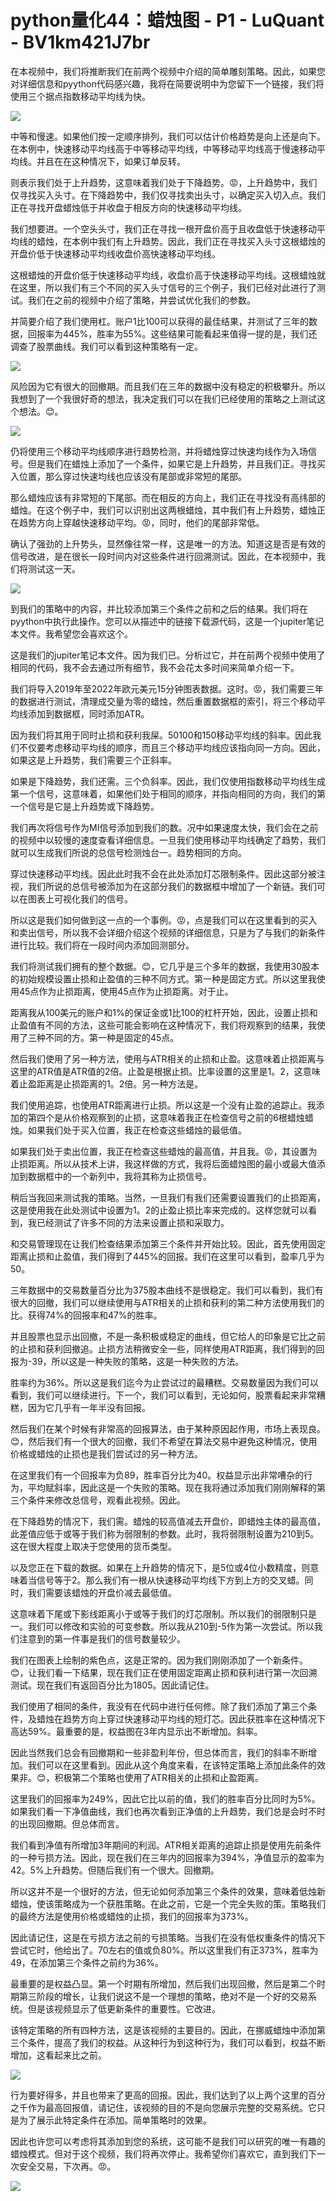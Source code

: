 # python量化44：蜡烛图 - P1 - LuQuant - BV1km421J7br

在本视频中，我们将推断我们在前两个视频中介绍的简单雕刻策略。因此，如果您对详细信息和pyython代码感兴趣，我将在简要说明中为您留下一个链接，我们将使用三个据点指数移动平均线为快。



![](img/41bce7672e32ea917d7d3ffde7d60eee_1.png)

中等和慢速。如果他们按一定顺序排列，我们可以估计价格趋势是向上还是向下。在本例中，快速移动平均线高于中等移动平均线，中等移动平均线高于慢速移动平均线。并且在在这种情况下，如果订单反转。

则表示我们处于上升趋势，这意味着我们处于下降趋势。😡，上升趋势中，我们仅寻找买入头寸。在下降趋势中，我们仅寻找卖出头寸，以确定买入切入点。我们正在寻找开盘蜡烛低于并收盘于相反方向的快速移动平均线。

我们想要进。一个空头头寸，我们正在寻找一根开盘价高于且收盘低于快速移动平均线的蜡烛，在本例中我们有上升趋势。因此，我们正在寻找买入头寸这根蜡烛的开盘价低于快速移动平均线收盘价高快速移动平均线。

这根蜡烛的开盘价低于快速移动平均线，收盘价高于快速移动平均线。这根蜡烛就在这里，所以我们有三个不同的买入头寸信号的三个例子，我们已经对此进行了测试。我们在之前的视频中介绍了策略，并尝试优化我们的参数。

并简要介绍了我们使用杠。账户1比100可以获得的最佳结果，并测试了三年的数据，回报率为445%，胜率为55%。这些结果可能看起来值得一提的是，我们还调查了股票曲线。我们可以看到这种策略有一定。



![](img/41bce7672e32ea917d7d3ffde7d60eee_3.png)

风险因为它有很大的回撤期。而且我们在三年的数据中没有稳定的积极攀升。所以我想到了一个我很好奇的想法，我决定我们可以在我们已经使用的策略之上测试这个想法。😊。



![](img/41bce7672e32ea917d7d3ffde7d60eee_5.png)

仍将使用三个移动平均线顺序进行趋势检测，并将蜡烛穿过快速均线作为入场信号。但是我们在蜡烛上添加了一个条件，如果它是上升趋势，并且我们正。寻找买入位置，那么穿过快速均线也应该没有尾部或非常短的尾部。

那么蜡烛应该有非常短的下尾部。而在相反的方向上，我们正在寻找没有高纬部的蜡烛。在这个例子中，我们可以识别出这两根蜡烛，其中我们有上升趋势，蜡烛正在趋势方向上穿越快速移动平均。😡，同时，他们的尾部非常低。

确认了强劲的上升势头，显然像往常一样，这是唯一的方法。知道这是否是有效的信号改进，是在很长一段时间内对这些条件进行回溯测试。因此，在本视频中，我们将测试这一天。



![](img/41bce7672e32ea917d7d3ffde7d60eee_7.png)

到我们的策略中的内容，并比较添加第三个条件之前和之后的结果。我们将在pyython中执行此操作。您可以从描述中的链接下载源代码，这是一个jupiter笔记本文件。我希望您会喜欢这个。

这是我们的jupiter笔记本文件。因为我们已。分析过它，并在前两个视频中使用了相同的代码，我不会去通过所有细节，我不会花太多时间来简单介绍一下。

我们将导入2019年至2022年欧元美元15分钟图表数据。这时。😡，我们需要三年的数据进行测试，清理成交量为零的蜡烛，然后重置数据框的索引，将三个移动平均线添加到数据框，同时添加ATR。

因为我们将其用于同时止损和获利我屎。50100和150移动平均线的斜率。因此我们不仅要考虑移动平均线的顺序，而且三个移动平均线应该指向同一方向。因此，如果这是上升趋势，我们需要三个正斜率。

如果是下降趋势，我们还需。三个负斜率。因此，我们仅使用指数移动平均线生成第一个信号，这意味着，如果他们处于相同的顺序，并指向相同的方向，我们的第一个信号是它是上升趋势或下降趋势。

我们再次将信号作为MI信号添加到我们的数。况中如果速度太快，我们会在之前的视频中以较慢的速度查看详细信息。一旦我们使用移动平均线确定了趋势，我们就可以生成我们所说的总信号检测烛台一。趋势相同的方向。

穿过快速移动平均线。因此此时我不会在此处添加灯芯限制条件。因此这部分被注视，我们所说的总信号被添加为在这部分我们的数据框中增加了一个新链。我们可以在图表上可视化我们的信号。

所以这是我们如何做到这一点的一个事例。😡，点是我们可以在这里看到的买入和卖出信号，所以我不会详细介绍这个视频的详细信息，只是为了与我们的新条件进行比较。我们将在一段时间内添加回测部分。

我们将测试我们拥有的整个数据。😊，它几乎是三个多年的数据，我使用30股本的初始规模设置止损和止盈值的三种不同方式。第一种是固定方式。所以这里我使用45点作为止损距离，使用45点作为止损距离。对于止。

距离我从100美元的账户和1%的保证金或1比100的杠杆开始，因此，设置止损和止盈值有不同的方法，这些可能会影响在这种情况下，我们将观察到的结果，我使用了三种不同的方。第一种是固定的45点。

然后我们使用了另一种方法，使用与ATR相关的止损和止盈。这意味着止损距离与这里的ATR值是ATR值的2倍。止盈是根据止损。比率设置的这里是1。2，这意味着止盈距离是止损距离的1。2倍。另一种方法是。

我们使用追踪，也使用ATR距离进行止损。所以这是一个没有止盈的追踪止。我添加的第四个是从价格观察到的止损，这意味着我正在检查信号之前的6根蜡烛蜡烛。如果我们处于买入位置，我正在检查这些蜡烛的最低值。

如果我们处于卖出位置，我正在检查这些蜡烛的最高值，并且我。😡，其设置为止损距离。所以从技术上讲，我这样做的方式，我将后面蜡烛图的最小或最大值添加到数据框中的一个新列中，我将其称为止损信号。

稍后当我回来测试我的策略。当然，一旦我们有我们还需要设置我们的止损距离，这是使用我在此处测试中设置为1。2的止盈止损比率来完成的。这样您就可以看到，我已经测试了许多不同的方法来设置止损和采取力。

和交易管理现在让我们检查结果添加第三个条件并开始比较。因此，首先使用固定距离止损和止盈值，我们得到了445%的回报。我们在这里可以看到，盈率几乎为50。

三年数据中的交易数量百分比为375股本曲线不是很稳定。我们可以看到，我们有很大的回撤，我们可以继续使用与ATR相关的止损和获利的第二种方法使用我们的比。获得74%的回报率和47%的胜率。

并且股票也显示出回撤，不是一条积极或稳定的曲线，但它给人的印象是它比之前的止损和获利回撤追。止损方法稍微安全一些，同样使用ATR距离，我们得到的回报为-39，所以这是一种失败的策略，这是一种失败的方法。

胜率约为36%。所以这是我们迄今为止尝试过的最糟糕。交易数量因为我们可以看到，我们可以继续进行。下一个，我们可以看到，无论如何，股票看起来非常糟糕，因为它几乎有一年半没有回报。

然后我们在某个时候有非常高的回报算法，由于某种原因起作用，市场上表现良。😊，然后我们有一个很大的回撤，我们不希望在算法交易中避免这种情况，使用价格或蜡烛的止损也是我们尝试过的另一种方法。

在这里我们有一个回报率为负89，胜率百分比为40。权益显示出非常嘈杂的行为，平均赋斜率，因此这是一个失败的策略。现在我将通过添加我们刚刚解释的第三个条件来修改总信号，观看此视频。因此。

在下降趋势的情况下，我们需。蜡烛的较高值减去开盘价，即蜡烛主体的最高值，此差值应低于或等于我们称为弱限制的参数。此时，我将弱限制设置为210到5。这在很大程度上取决于您使用的货币类型。

以及您正在下载的数据。如果在上升趋势的情况下，是5位或4位小数精度，则意味着当信号等于2。那么我们有一根从快速移动平均线下方到上方的交叉蜡。同时，我们需要该蜡烛的开盘价减去最低值。

这意味着下尾或下影线距离小于或等于我们的灯芯限制。所以我们的弱限制只是一。我们可以修改和实验的可变参数。所以我从210到-5作为第一次尝试。所以我们注意到的第一件事是我们的信号数量较少。

我们在图表上绘制的紫色点，这是正常的。因为我们刚刚添加了一个新条件。😊，让我们看一下结果，现在我们正在使用固定距离止损和获利进行第一次回溯测试。现在我们有返回百分比为1805。因此请记住。

我们使用了相同的条件，我没有在代码中进行任何修。除了我们添加了第三个条件，及蜡烛在趋势方向上穿过快速移动平均线的短灯芯。因此获胜率在这种情况下高达59%。最重要的是，权益图在3年内显示出不断增加。斜率。

因此当然我们总会有回撤期和一些非盈利年份，但总体而言，我们的斜率不断增加。我们可以在这里看到。因此从这个角度来看，在该特定策略上添加此条件的效果非。😊，积极第二个策略也使用了ATR相关的止损和止盈距离。

这里我们的回报率为249%，因此它比以前的值，我们的胜率百分比同时为5%。如果我们看一下净值曲线，我们也再次看到正净值的上升趋势，我们总是会时不时的出现回撤期。但总体而言。

我们看到净值有所增加3年期间的利润。ATR相关距离的追踪止损是使用先前条件的一种亏损方法。因此，现在我们在三年内的回报率为394%，净值显示的盈率为42。5%上升趋势。但随后我们有一个很大。回撤期。

所以这并不是一个很好的方法，但无论如何添加第三个条件的效果，意味着低烛新蜡烛，使该策略成为一个获胜策略。在此之前，它是一个完全失败的策。策略我们的最终方法是使用价格或蜡烛的止损，我们的回报率为373%。

因此请记住，这是在亏损方法之前的亏损策略。当我们在没有低权重条件的情况下尝试它时，他给出了。70左右的值或负80%。所以这里我们有正373%，胜率为49，在添加第三个条件之前约为36%。

最重要的是权益凸显。第一个时期有所增加，然后我们出现回撤，然后是第二个时期第三阶段的增长，让我们说这不是一个理想的策略，绝对不是一个好的交易系统。但是该视频显示了低更新条件的重要性。它改进。

该特定策略的所有四种方法，这是该视频的主要目的。因此，在挪威蜡烛中添加第三个条件，提高了我们的权益。从这种行为到这种行为，我们可以看到，权益不断增加，这看起来比之前。



![](img/41bce7672e32ea917d7d3ffde7d60eee_9.png)

行为要好得多，并且也带来了更高的回报。因此，我们达到了以上两个这里的百分之千作为最高回报值，请记住，该视频的目的不是向您展示完整的交易系统。它只是为了展示此特定条件在添加。简单策略时的效果。

因此也许您可以考虑将其添加到您的系统，这可能不是我们可以研究的唯一有趣的蜡烛模式。但对于这个视频，我们将再次停止。我希望你们喜欢它，直到我们下一次安全交易，下次再。😡。



![](img/41bce7672e32ea917d7d3ffde7d60eee_11.png)